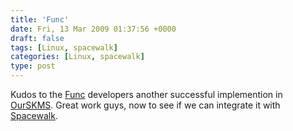 ```yaml
---
title: 'Func'
date: Fri, 13 Mar 2009 01:37:56 +0000
draft: false
tags: [Linux, spacewalk]
categories: [Linux, spacewalk]
type: post
---
```


Kudos to the [Func](https://fedorahosted.org/func/) developers another successful implemention in [OurSKMS](https://fedorahosted.org/ourskms/). Great work guys, now to see if we can integrate it with [Spacewalk](https://fedorahosted.org/spacewalk/).